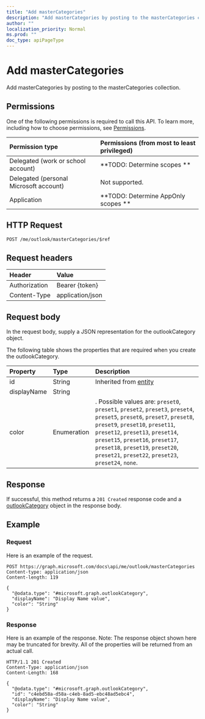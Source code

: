 ```yaml
---
title: "Add masterCategories"
description: "Add masterCategories by posting to the masterCategories collection."
author: ""
localization_priority: Normal
ms.prod: ""
doc_type: apiPageType
---
```


# Add masterCategories

Add masterCategories by posting to the masterCategories collection.

## Permissions
One of the following permissions is required to call this API. To learn more, including how to choose permissions, see [Permissions](/concepts/permissions-reference.md).

|Permission type|Permissions (from most to least privileged)|
|:---|:---|
|Delegated (work or school account)|**TODO: Determine scopes **|
|Delegated (personal Microsoft account)|Not supported.|
|Application|**TODO: Determine AppOnly scopes **|

## HTTP Request
<!-- {
  "blockType": "ignored"
}
-->
``` http
POST /me/outlook/masterCategories/$ref
```

## Request headers
|Header|Value|
|:---|:---|
|Authorization|Bearer {token}|
|Content-Type|application/json|

## Request body
In the request body, supply a JSON representation for the outlookCategory object.

The following table shows the properties that are required when you create the outlookCategory.

|Property|Type|Description|
|:---|:---|:---|
|id|String| Inherited from [entity](../resources/entity.md)|
|displayName|String||
|color|Enumeration|. Possible values are: `preset0`, `preset1`, `preset2`, `preset3`, `preset4`, `preset5`, `preset6`, `preset7`, `preset8`, `preset9`, `preset10`, `preset11`, `preset12`, `preset13`, `preset14`, `preset15`, `preset16`, `preset17`, `preset18`, `preset19`, `preset20`, `preset21`, `preset22`, `preset23`, `preset24`, `none`.|



## Response
If successful, this method returns a `201 Created` response code and a [outlookCategory](../resources/outlookcategory.md) object in the response body.

## Example

### Request
Here is an example of the request.
<!-- {
  "blockType": "request",
  "name": "create_outlookcategory_from_"
}
-->
``` http
POST https://graph.microsoft.com/docs\api/me/outlook/masterCategories
Content-type: application/json
Content-length: 119

{
  "@odata.type": "#microsoft.graph.outlookCategory",
  "displayName": "Display Name value",
  "color": "String"
}
```

### Response
Here is an example of the response. Note: The response object shown here may be truncated for brevity. All of the properties will be returned from an actual call.
<!-- {
  "blockType": "response",
  "truncated": true,
  "@odata.type": "microsoft.graph.outlookcategory"
}
-->
``` http
HTTP/1.1 201 Created
Content-Type: application/json
Content-Length: 168

{
  "@odata.type": "#microsoft.graph.outlookCategory",
  "id": "c4ebd58a-d58a-c4eb-8ad5-ebc48ad5ebc4",
  "displayName": "Display Name value",
  "color": "String"
}
```

